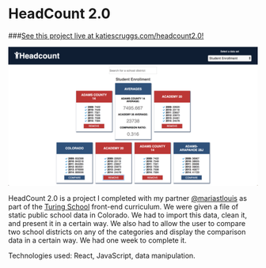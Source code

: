 # HeadCount 2.0

###[See this project live at katiescruggs.com/headcount2.0!](http://katiescruggs.com/headcount2.0)

![alt text](./headcount-screenshot.png "HeadCount 2.0 Screenshot")

HeadCount 2.0 is a project I completed with my partner [@mariastlouis](github.com/mariastlouis) as part of the [Turing School](http://turing.io) front-end curriculum. We were given a file of static public school data in Colorado. We had to import this data, clean it, and present it in a certain way. We also had to allow the user to compare two school districts on any of the categories and display the comparison data in a certain way. We had one week to complete it.

Technologies used: React, JavaScript, data manipulation.

